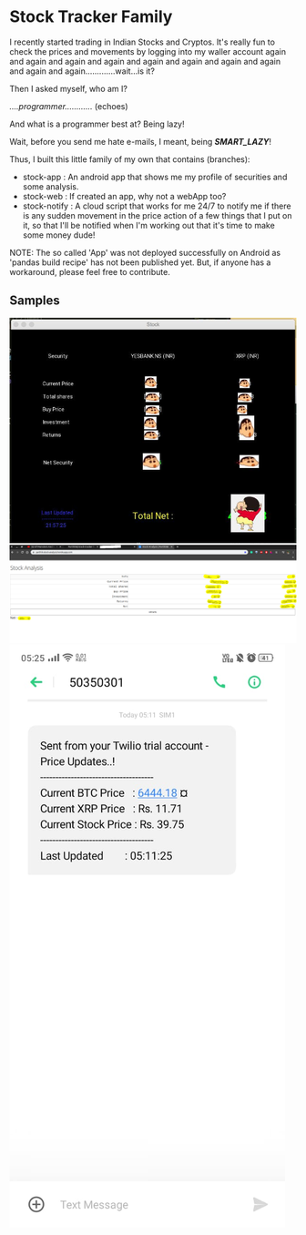 # Stock Tracker Family

I recently started trading in Indian Stocks and Cryptos. It's really fun to check the prices and movements by logging into my waller account again and again and again and again and again and again and again and again and again and again.............wait...is it?

Then I asked myself, who am I?

*....programmer............* (echoes)

And what is a programmer best at? Being lazy!

Wait, before you send me hate e-mails, I meant, being **<i>SMART_LAZY</i>**!

Thus, I built this little family of my own that contains (branches):
* stock-app : An android app that shows me my profile of securities and some analysis.
* stock-web : If created an app, why not a webApp too?
* stock-notify : A cloud script that works for me 24/7 to notify me if there is any sudden movement in the price action of a few things that I put on it, so that I'll be notified when I'm working out that it's time to make some money dude!

NOTE: The so called 'App' was not deployed successfully on Android as 'pandas build recipe' has not been published yet. But, if anyone has a workaround, please feel free to contribute.

## Samples
![](stockapp.jpeg)
![](stockweb.png)
![](stocknotify.jpg)


